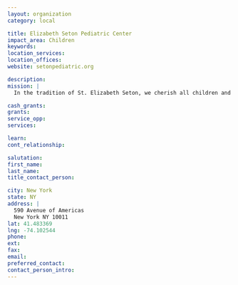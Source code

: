 ```yaml
---
layout: organization
category: local

title: Elizabeth Seton Pediatric Center
impact_area: Children
keywords: 
location_services: 
location_offices: 
website: setonpediatric.org

description: 
mission: |
  In the tradition of St. Elizabeth Seton, we cherish all children and believe in the healing power of loving relationships.  As a center of pediatric, rehabilitative and palliative care, we are inspired by her legacy as we join with families in the holistic care of their children.

cash_grants: 
grants: 
service_opp: 
services: 

learn: 
cont_relationship: 

salutation: 
first_name: 
last_name: 
title_contact_person: 

city: New York
state: NY
address: |
  590 Avenue of Americas    
  New York NY 10011
lat: 41.483369
lng: -74.102544
phone: 
ext: 
fax: 
email: 
preferred_contact: 
contact_person_intro: 
---
```

